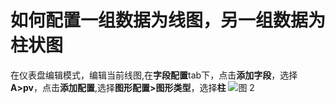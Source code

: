 # 如何配置一组数据为线图，另一组数据为柱状图

在仪表盘编辑模式，编辑当前线图,在**字段配置**tab下，点击**添加字段**，选择**A>pv**，点击**添加配置**,选择**图形配置>图形类型**，选择**柱**
![图 2](/img/src/en/visulization/lineChart/lineAndHistogramCharts/lineAndHistogramCharts2.png) 